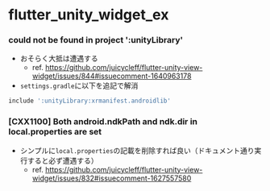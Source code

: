 # flutter_unity_widget_ex

### could not be found in project ':unityLibrary'

- おそらく大抵は遭遇する
  - ref. https://github.com/juicycleff/flutter-unity-view-widget/issues/844#issuecomment-1640963178
- `settings.gradle`に以下を追記で解消

```gradle
include ':unityLibrary:xrmanifest.androidlib'
```

### [CXX1100] Both android.ndkPath and ndk.dir in local.properties are set

- シンプルに`local.properties`の記載を削除すれば良い（ドキュメント通り実行すると必ず遭遇する）
  - ref. https://github.com/juicycleff/flutter-unity-view-widget/issues/832#issuecomment-1627557580
